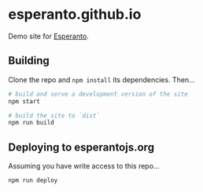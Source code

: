 # esperanto.github.io

Demo site for [Esperanto](http://esperantojs.org).

## Building

Clone the repo and `npm install` its dependencies. Then...

```bash
# build and serve a development version of the site
npm start

# build the site to `dist`
npm run build
```

## Deploying to esperantojs.org

Assuming you have write access to this repo...

```bash
npm run deploy
```